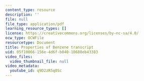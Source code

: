 ```yaml
---
content_type: resource
description: ''
file: null
file_type: application/pdf
learning_resource_types: []
license: https://creativecommons.org/licenses/by-nc-sa/4.0/
ocw_type: OCWFile
resourcetype: Document
title: Properties of Benzene transcript
uid: 05f10066-156e-4d6f-b040-10680eb43383
video_files:
  video_thumbnail_file: null
video_metadata:
  youtube_id: q9D2zR5q0Sc
---
```

